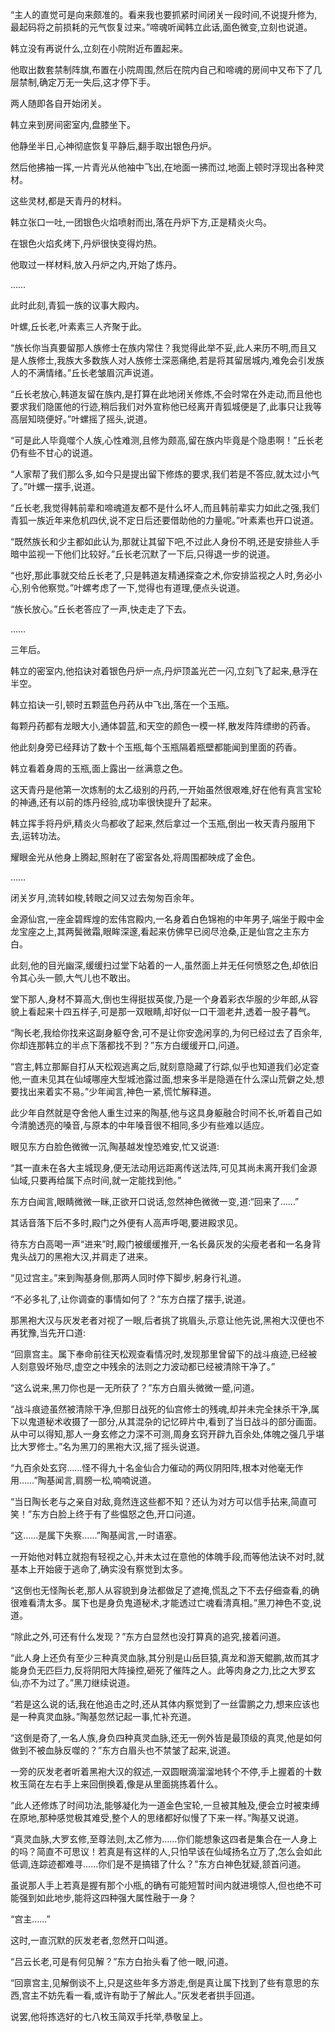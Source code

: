
“主人的直觉可是向来颇准的。看来我也要抓紧时间闭关一段时间,不说提升修为,最起码将之前损耗的元气恢复过来。”啼魂听闻韩立此话,面色微变,立刻也说道。

韩立没有再说什么,立刻在小院附近布置起来。

他取出数套禁制阵旗,布置在小院周围,然后在院内自己和啼魂的房间中又布下了几层禁制,确定万无一失后,这才停下手。

两人随即各自开始闭关。

韩立来到房间密室内,盘膝坐下。

他静坐半日,心神彻底恢复平静后,翻手取出银色丹炉。

然后他拂袖一挥,一片青光从他袖中飞出,在地面一拂而过,地面上顿时浮现出各种灵材。

这些灵材,都是天青丹的材料。

韩立张口一吐,一团银色火焰喷射而出,落在丹炉下方,正是精炎火鸟。

在银色火焰炙烤下,丹炉很快变得灼热。

他取过一样材料,放入丹炉之内,开始了炼丹。

……

此时此刻,青狐一族的议事大殿内。

叶螺,丘长老,叶素素三人齐聚于此。

“族长你当真要留那人族修士在族内常住？我觉得此举不妥,此人来历不明,而且又是人族修士,我族大多数族人对人族修士深恶痛绝,若是将其留居城内,难免会引发族人的不满情绪。”丘长老皱眉沉声说道。

“丘长老放心,韩道友留在族内,是打算在此地闭关修炼,不会时常在外走动,而且他也要求我们隐匿他的行迹,稍后我们对外宣称他已经离开青狐城便是了,此事只让我等高层知晓便好。”叶螺摇了摇头,说道。

“可是此人毕竟噬个人族,心性难测,且修为颇高,留在族内毕竟是个隐患啊！”丘长老仍有些不甘心的说道。

“人家帮了我们那么多,如今只是提出留下修炼的要求,我们若是不答应,就太过小气了。”叶螺一摆手,说道。

“丘长老,我觉得韩前辈和啼魂道友都不是什么坏人,而且韩前辈实力如此之强,我们青狐一族近年来危机四伏,说不定日后还要借助他的力量呢。”叶素素也开口说道。

“既然族长和少主都如此认为,那就让其留下吧,不过此人身份不明,还是安排些人手暗中监视一下他们比较好。”丘长老沉默了一下后,只得退一步的说道。

“也好,那此事就交给丘长老了,只是韩道友精通探查之术,你安排监视之人时,务必小心,别令他察觉。”叶螺考虑了一下,觉得也有道理,便点头说道。

“族长放心。”丘长老答应了一声,快走走了下去。

……

三年后。

韩立的密室内,他掐诀对着银色丹炉一点,丹炉顶盖光芒一闪,立刻飞了起来,悬浮在半空。

韩立掐诀一引,顿时五颗蓝色丹药从中飞出,落在一个玉瓶。

每颗丹药都有龙眼大小,通体碧蓝,和天空的颜色一模一样,散发阵阵缥缈的药香。

他此刻身旁已经拜访了数十个玉瓶,每个玉瓶隔着瓶壁都能闻到里面的药香。

韩立看着身周的玉瓶,面上露出一丝满意之色。

这天青丹是他第一次炼制的太乙级别的丹药,一开始虽然很艰难,好在他有真言宝轮的神通,还有以前的炼丹经验,成功率很快提升了起来。

韩立挥手将丹炉,精炎火鸟都收了起来,然后拿过一个玉瓶,倒出一枚天青丹服用下去,运转功法。

耀眼金光从他身上腾起,照射在了密室各处,将周围都映成了金色。

……

闭关岁月,流转如梭,转眼之间又过去匆匆百余年。

金源仙宫,一座金碧辉煌的宏伟宫殿内,一名身着白色锦袍的中年男子,端坐于殿中金龙宝座之上,其两鬓微霜,眼眸深邃,看起来仿佛早已阅尽沧桑,正是仙宫之主东方白。

此刻,他的目光幽深,缓缓扫过堂下站着的一人,虽然面上并无任何愤怒之色,却依旧令其心头一颤,大气儿也不敢出。

堂下那人,身材不算高大,倒也生得挺拔英俊,乃是一个身着彩衣华服的少年郎,从容貌上看起来十四五样子,可是那一双眼睛,却好似一口干涸老井,透着一股子暮气。

“陶长老,我给你找来这副身躯夺舍,可不是让你安逸闲享的,为何已经过去了百余年,你却连那韩立的半点下落都找不到？”东方白缓缓开口,问道。

“宫主,韩立那厮自打从天松观逃离之后,就刻意隐藏了行踪,似乎也知道我们必定查他,一直未见其在仙域哪座大型城池露过面,想来多半是隐遁在什么深山荒僻之处,想要找出来着实不易。”少年闻言,神色一紧,慌忙解释道。

此少年自然就是夺舍他人重生过来的陶基,他与这具身躯融合时间不长,听着自己如今清脆透亮的嗓音,与原本的中年嗓音很不相同,多少有些难以适应。

眼见东方白脸色微微一沉,陶基越发惶恐难安,忙又说道:

“其一直未在各大主城现身,便无法动用远距离传送法阵,可见其尚未离开我们金源仙域,只要再给属下点时间,就一定能找到他。”

东方白闻言,眼睛微微一眯,正欲开口说话,忽然神色微微一变,道:“回来了……”

其话音落下后不多时,殿门之外便有人高声呼喝,要进殿求见。

待东方白高喝一声“进来”时,殿门被缓缓推开,一名长鼻灰发的尖瘦老者和一名身背鬼头战刀的黑袍大汉,并肩走了进来。

“见过宫主。”来到陶基身侧,那两人同时停下脚步,躬身行礼道。

“不必多礼了,让你调查的事情如何了？”东方白摆了摆手,说道。

那黑袍大汉与灰发老者对视了一眼,后者挑了挑眉头,示意让他先说,黑袍大汉便也不再犹豫,当先开口道:

“回禀宫主。属下奉命前往天松观查看情况时,发现那里曾留下的战斗痕迹,已经被人刻意毁坏殆尽,虚空之中残余的法则之力波动都已经被清除干净了。”

“这么说来,黑刀你也是一无所获了？”东方白眉头微微一蹙,问道。

“战斗痕迹虽然被清除干净,但那日战死的仙宫修士的残魂,却并未完全抹杀干净,属下以鬼道秘术收摄了一部分,从其混杂的记忆碎片中,看到了当日战斗的部分画面。从中可以得知,那人一身玄修之力深不可测,周身玄窍开辟九百余处,体魄之强几乎堪比大罗修士。”名为黑刀的黑袍大汉,摇了摇头说道。

“九百余处玄窍……怪不得九十名金仙合力催动的两仪阴阳阵,根本对他毫无作用……”陶基闻言,肩膀一松,喃喃说道。

“当日陶长老与之亲自对敌,竟然连这些都不知？还认为对方可以信手拈来,简直可笑！”东方白脸上终于有了些愠怒之色,开口问道。

“这……是属下失察……”陶基闻言,一时语塞。

一开始他对韩立就抱有轻视之心,并未太过在意他的体魄手段,而等他法诀不对时,就基本上开始疲于逃命了,确实没有察觉到太多。

“这倒也无怪陶长老,那人从容貌到身法都做足了遮掩,慌乱之下不去仔细查看,的确很难看清太多。属下也是身负鬼道秘术,才能透过亡魂看清真相。”黑刀神色不变,说道。

“除此之外,可还有什么发现？”东方白显然也没打算真的追究,接着问道。

“此人身上还负有至少三种真灵血脉,其分别是山岳巨猿,真龙和游天鲲鹏,故而其才能身负无匹巨力,反将阴阳大阵操控,砸死了催阵之人。此等肉身之力,比之大罗玄仙,亦不为过了。”黑刀继续说道。

“若是这么说的话,我在他追击之时,还从其体内察觉到了一丝雷鹏之力,想来应该也是一种真灵血脉。”陶基忽然记起一事,忙补充道。

“这倒是奇了,一名人族,身负四种真灵血脉,还无一例外皆是最顶级的真灵,他是如何做到不被血脉反噬的？”东方白眉头也不禁皱了起来,说道。

一旁的灰发老者听着黑袍大汉的叙述,一双圆眼滴溜溜地转个不停,手上握着的十数枚玉简在左右手上来回倒换着,像是从里面挑拣着什么。

“此人还修炼了时间功法,能够凝化为一道金色宝轮,一旦被其触及,便会立时被束缚在原地,那种感觉极其难受,整个人的思绪都好似慢了下来一样。”陶基又说道。

“真灵血脉,大罗玄修,至尊法则,太乙修为……你们能想象这四者是集合在一人身上的吗？简直不可思议！若真是有这样的人,只怕早该在仙域扬名立万了,怎么会如此低调,连踪迹都难寻……你们是不是搞错了什么？”东方白神色犹疑,颔首问道。

虽说那人手上若真是握有那个小瓶,的确有可能短暂时间内就进境惊人,但也绝不可能强到如此地步,能将这四种强大属性融于一身？

“宫主……”

这时,一直沉默的灰发老者,忽然开口叫道。

“吕云长老,可是有何见解？”东方白抬头看了他一眼,问道。

“回禀宫主,见解倒谈不上,只是这些年多方游走,倒是真让属下找到了些有意思的东西,宫主不妨先看一看,或许有助于了解此人。”灰发老者拱手回道。

说罢,他将拣选好的七八枚玉简双手托举,恭敬呈上。